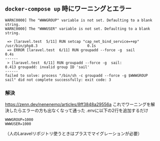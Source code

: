## `docker-compose up` 時にワーニングとエラー

```
WARN[0000] The "WWWGROUP" variable is not set. Defaulting to a blank string.
WARN[0000] The "WWWUSER" variable is not set. Defaulting to a blank string.
```

```
 => [laravel.test  5/11] RUN setcap "cap_net_bind_service=+ep" /usr/bin/php8.3                       0.1s
 => ERROR [laravel.test  6/11] RUN groupadd --force -g  sail                                         0.4s
------
 > [laravel.test  6/11] RUN groupadd --force -g  sail:
0.413 groupadd: invalid group ID 'sail'
------
failed to solve: process "/bin/sh -c groupadd --force -g $WWWGROUP sail" did not complete successfully: exit code: 3
```

### 解決

https://zenn.dev/nenenemo/articles/8ff3848a29556a
これでワーニングを解決したらエラーの方も出なくなって通った
.envに以下の2行を追加するだけ

```
WWWGROUP=1000
WWWUSER=1000
```

（人のLaravelリポジトリ使うときはプラスでマイグレーションが必要）

